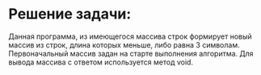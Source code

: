 # Решение задачи:
Данная программа, из имеющегося массива строк формирует новый массив из строк, длина которых меньше, либо равна 3 символам. 
Первоначальный массив задан на старте выполнения алгоритма.
Для вывода массива с ответом используется метод void.